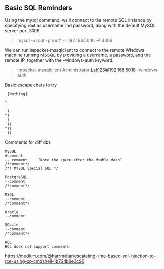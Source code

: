 ## Basic SQL Reminders

Using the mysql command, we'll connect to the remote SQL instance by specifying root as username and password, along with the default MySQL server port 3306.
> mysql -u root -p'root' -h 192.168.50.16 -P 3306

We can run impacket-mssqlclient to connect to the remote Windows machine running MSSQL by providing a username, a password, and the remote IP, together with the -windows-auth keyword. 
> impacket-mssqlclient Administrator:Lab123@192.168.50.18 -windows-auth

Basic escape chars to try
```
 [Nothing]
'
"
`
')
")
`)
'))
"))
`))
```

Comments for diff dbs
```
MySQL
#comment
-- comment     [Note the space after the double dash]
/*comment*/
/*! MYSQL Special SQL */

PostgreSQL
--comment
/*comment*/

MSQL
--comment
/*comment*/

Oracle
--comment

SQLite
--comment
/*comment*/

HQL
HQL does not support comments
````


https://medium.com/@harrmahar/escalating-time-based-sql-injection-to-rce-using-xp-cmdshell-1b724b8e3c90